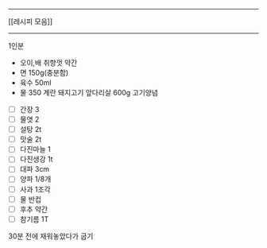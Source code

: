 ***
[[레시피 모음]]
***
1인분
- 오이,배 취향껏 약간
- 면 150g(충분함)
- 육수 50ml
- 물 350
계란
돼지고기 앞다리살 600g
고기양념
- [ ] 간장 3
- [ ] 물엿 2
- [ ] 설탕 2t
- [ ] 맛술 2t
- [ ] 다진마늘 1
- [ ] 다진생강 1t
- [ ] 대파 3cm
- [ ] 양파 1/8개
- [ ] 사과 1조각
- [ ] 물 반컵
- [ ] 후추 약간
- [ ] 참기름 1T

30분 전에 재워놓았다가 굽기